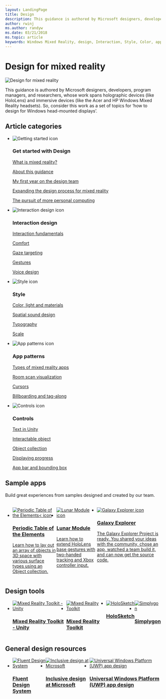 ```yaml
---
layout: LandingPage
title: Design
description: This guidance is authored by Microsoft designers, developers, program managers, and researchers, whose work spans holographic devices (like HoloLens) and immersive devices (like the Acer and HP Windows Mixed Reality headsets). So, consider this work as a set of topics for ‘how to design for Windows head-mounted displays’.
author: rwinj
ms.author: randyw
ms.date: 03/21/2018
ms.topic: article
keywords: Windows Mixed Reality, design, Interaction, Style, Color, app patterns, controls, sample apps, Mixed Reality Toolkit, MRTK
---
```


# Design for mixed reality

![Design for mixed reality](images/Bicycle-Leschi10.gif)

This guidance is authored by Microsoft designers, developers, program managers, and researchers, whose work spans holographic devices (like HoloLens) and immersive devices (like the Acer and HP Windows Mixed Reality headsets). So, consider this work as a set of topics for ‘how to design for Windows head-mounted displays’.

## Article categories

<ul class="panelContent cardsF">
    <li>
        <div class="cardSize">
            <div class="cardPadding">
                <div class="card">
                    <div class="cardImageOuter">
                        <div class="cardImage">
                            <img src="images/GetStartedIcon.png" alt="Getting started icon">
                        </div>
                    </div>
                    <div class="cardText">
                        <h3>Get started with Design</h3>
                        <p>
                            <a href="mixed-reality.md">What is mixed reality?</a>
                        </p>
                        <p>
                            <a href="about-this-design-guidance.md">About this guidance</a>
                        </p>
                        <p>
                            <a href="case-study-my-first-year-on-the-hololens-design-team.md">My first year on the design team</a>
                        </p>
                        <p>
                            <a href="case-study-expanding-the-design-process-for-mixed-reality.md">Expanding the design process for mixed reality</a>
                        </p>
                        <p>
                            <a href="case-study-the-pursuit-of-more-personal-computing.md">The pursuit of more personal computing</a>
                        </p>
                    </div>
                </div>
            </div>
        </div>
    </li>
    <li>
        <div class="cardSize">
            <div class="cardPadding">
                <div class="card">
                    <div class="cardImageOuter">
                        <div class="cardImage">
                            <img src="images/Interaction_Icon_120x130.png" alt="Interaction design icon">
                        </div>
                    </div>
                    <div class="cardText">
                        <h3>Interaction design</h3>
                        <p>
                            <a href="interaction-fundamentals.md">Interaction fundamentals</a>
                        </p>
                        <p>
                            <a href="comfort.md">Comfort</a>
                        </p>
                        <p>
                            <a href="gaze-targeting.md">Gaze targeting</a>
                        </p>
                        <p>
                            <a href="gestures.md">Gestures</a>
                        </p>
                         <p>
                            <a href="voice-design.md">Voice design</a>
                        </p>
                    </div>
                </div>
            </div>
        </div>
    </li>
    <li>
        <div class="cardSize">
            <div class="cardPadding">
                <div class="card">
                    <div class="cardImageOuter">
                        <div class="cardImage">
                            <img src="images/Style_Icon_120x130.png" alt="Style icon">
                        </div>
                    </div>
                    <div class="cardText">
                        <h3>Style</h3>
                        <p>
                            <a href="color,-light-and-materials.md">Color, light and materials</a>
                        </p>
                         <p>
                            <a href="spatial-sound-design.md">Spatial sound design</a>
                        </p>
                        <p>
                            <a href="typography.md">Typography</a>
                        </p>
                        <p>
                            <a href="scale.md">Scale</a>
                        </p>                      
                    </div>
                </div>
            </div>
        </div>
    </li>
    <li>
        <div class="cardSize">
            <div class="cardPadding">
                <div class="card">
                    <div class="cardImageOuter">
                        <div class="cardImage">
                            <img src="images/App_patterns_Icon_120x130.png" alt="App patterns icon">
                        </div>
                    </div>
                    <div class="cardText">
                        <h3>App patterns</h3>
                        <p>
                            <a href="types-of-mixed-reality-apps.md">Types of mixed reality apps</a>
                        </p>
                        <p>
                            <a href="room-scan-visualization.md">Room scan visualization</a>
                        </p>
                        <p>
                            <a href="cursors.md">Cursors</a>
                        </p>
                        <p>
                            <a href="billboarding-and-tag-along.md">Billboarding and tag-along</a>
                        </p>
                    </div>
                </div>
            </div>
        </div>
    </li>
    <li>
        <div class="cardSize">
            <div class="cardPadding">
                <div class="card">
                    <div class="cardImageOuter">
                        <div class="cardImage">
                            <img src="images/Controls_Icon_120x130.png" alt="Controls icon">
                        </div>
                    </div>
                    <div class="cardText">
                        <h3>Controls</h3>
                        <p>
                            <a href="text-in-unity.md">Text in Unity</a>
                        </p>
                        <p>
                            <a href="interactable-object.md">Interactable object</a>
                        </p>
                        <p>
                            <a href="object-collection.md">Object collection</a>
                        </p>
                        <p>
                            <a href="progress.md">Displaying progress</a>
                        </p>
                        <p>
                            <a href="app-bar-and-bounding-box.md">App bar and bounding box</a>
                        </p>
                    </div>
                </div>
            </div>
        </div>
    </li>    
</ul>


## Sample apps

Build great experiences from samples designed and created by our team.

<br>
<ul id="cardtypes-W" class="cardsW panelContent" style="display: flex; margin-top: 0px;">
    <li>
        <a href="periodic-table-of-the-elements.md" title="Periodic Table of the Elements" data-linktype="absolute-path">
            <div class="cardSize">
                <div class="cardPadding">
                    <div class="card">
                        <div class="cardImageOuter">
                            <div class="cardImage">
                                <img src="images/periodictableofelementsapp-tile.jpg" alt="Periodic Table of the Elements< icon">
                            </div>
                        </div>
                        <div class="cardText">
                            <h3>Periodic Table of the Elements</h3>
                            <p>Learn how to lay out an array of objects in 3D space with various surface types using an Object collection.</p>
                        </div>
                    </div>
                </div>
            </div>
		</a>	    
    </li>
    <li>
        <a href="lunar-module.md" title="Lunar Module" data-linktype="absolute-path">
            <div class="cardSize">
                <div class="cardPadding">
                    <div class="card">
                        <div class="cardImageOuter">
                            <div class="cardImage">
                                <img src="images/lunar-module-tile.png" alt="Lunar Module icon">
                            </div>
                        </div>
                        <div class="cardText">
                            <h3>Lunar Module</h3>
                            <p>Learn how to extend HoloLens base gestures with two-handed tracking and Xbox controller input.</p>
                        </div>
                    </div>
                </div>
            </div>
		</a>
    </li>
    <li>
        <a href="galaxy-explorer.md" title="Galaxy Explorer" data-linktype="absolute-path">
            <div class="cardSize">
                <div class="cardPadding">
                    <div class="card">
                        <div class="cardImageOuter">
                            <div class="cardImage">
                                <img src="images/galaxyexplorer-tile.jpg" alt="Galaxy Explorer icon">
                            </div>
                        </div>
                        <div class="cardText">
                            <h3>Galaxy Explorer</h3>
                            <p>The Galaxy Explorer Project is ready. You shared your ideas with the community, chose an app, watched a team build it, and can now get the source code.</p>
                        </div>
                    </div>
                </div>
            </div>
        </a>
    </li>
</ul>



## Design tools


<ul id="cardtypes-D" class="cardsD panelContent" style="display: flex; margin-top: 0px;">
    <li>
	<a href="https://github.com/Microsoft/MixedRealityToolkit-Unity" title="Mixed Reality Toolkit - Unity" data-linktype="absolute-path">
        <div class="cardSize">
            <div class="cardPadding">
                <div class="card">
                    <div class="cardImageOuter">
                        <div class="cardImage">
                            <img src="images/MRTKandUnity.png" alt="Mixed Reality Toolkit - Unity">
                        </div>
                    </div>                    
			<div class="cardText">
                        <h3>Mixed Reality Toolkit - Unity</h3>
                        <p> </p>
                    </div>
                </div>
            </div>
        </div>
      </a>	
    </li>
    <li>
	<a href="https://github.com/Microsoft/MixedRealityToolkit" title="Mixed Reality Toolkit" data-linktype="absolute-path">
        <div class="cardSize">
            <div class="cardPadding">
                <div class="card">
                    <div class="cardImageOuter">
                        <div class="cardImage">
                            <img src="images/MRTK.png" alt="Mixed Reality Toolkit">
                        </div>
                    </div>                    
			<div class="cardText">
                        <h3>Mixed Reality Toolkit</h3>
                        <p> </p>
                    </div>
                </div>
            </div>
        </div>
      </a>	
    </li>	
        <li>
	<a href="case-study-building-holosketch,-a-spatial-layout-and-ux-sketching-app-for-hololens.md" title="HoloSketch" data-linktype="absolute-path">
        <div class="cardSize">
            <div class="cardPadding">
                <div class="card">
                    <div class="cardImageOuter">
                        <div class="cardImage">
                            <img src="images/HoloSketch.png" alt="HoloSketch">
                        </div>
                    </div>                    
			<div class="cardText">
                        <h3>HoloSketch</h3>
                        <p> </p>
                    </div>
                </div>
            </div>
        </div>
      </a>	
    </li>	
            <li>
	<a href="https://www.simplygon.com" title="Simplygon" data-linktype="absolute-path">
        <div class="cardSize">
            <div class="cardPadding">
                <div class="card">
                    <div class="cardImageOuter">
                        <div class="cardImage">
                            <img src="images/Simplygon.png" alt="Simplygon">
                        </div>
                    </div>                    
			<div class="cardText">
                        <h3>Simplygon</h3>
                        <p> </p>
                    </div>
                </div>
            </div>
        </div>
      </a>	
    </li>
</ul>


## General design resources

<ul id="cardtypes-D" class="cardsD panelContent" style="display: flex; margin-top: 0px;">
    <li>
	<a href="http://fluent.microsoft.com" title="Fluent Design System" data-linktype="absolute-path">
        <div class="cardSize">
            <div class="cardPadding">
                <div class="card">
                    <div class="cardImageOuter">
                        <div class="cardImage">
                            <img src="images/Fluent.png" alt="Fluent Design System">
                        </div>
                    </div>                    
			<div class="cardText">
                        <h3>Fluent Design System</h3>
                        <p> </p>
                    </div>
                </div>
            </div>
        </div>
      </a>	
    </li>
    <li>
	<a href="https://www.microsoft.com/en-us/design/inclusive" title="Inclusive design at Microsoft" data-linktype="absolute-path">
        <div class="cardSize">
            <div class="cardPadding">
                <div class="card">
                    <div class="cardImageOuter">
                        <div class="cardImage">
                            <img src="images/Inclusive.png" alt="Inclusive design at Microsoft">
                        </div>
                    </div>                    
			<div class="cardText">
                        <h3>Inclusive design at Microsoft</h3>
                        <p> </p>
                    </div>
                </div>
            </div>
        </div>
      </a>	
    </li>	
        <li>
	<a href="https://developer.microsoft.com/en-us/windows/apps/design" title="Universal Windows Platform (UWP) app design" data-linktype="absolute-path">
        <div class="cardSize">
            <div class="cardPadding">
                <div class="card">
                    <div class="cardImageOuter">
                        <div class="cardImage">
                            <img src="images/UWP.png" alt="Universal Windows Platform (UWP) app design">
                        </div>
                    </div>                    
			<div class="cardText">
                        <h3>Universal Windows Platform (UWP) app design</h3>
                        <p> </p>
                    </div>
                </div>
            </div>
        </div>
      </a>	
    </li>	
</ul>
